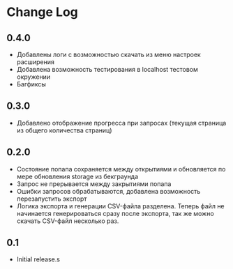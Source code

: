 # Change Log

## 0.4.0

- Добавлены логи с возможностью скачать из меню настроек расширения
- Добавлена возможность тестирования в localhost тестовом окружении
- Багфиксы

## 0.3.0

- Добавлено отображение прогресса при запросах (текущая страница из общего количества страниц)

## 0.2.0

- Состояние попапа сохраняется между открытиями и обновляется по мере обновления storage из бекграунда
- Запрос не прерывается между закрытиями попапа
- Ошибки запросов обрабатываются, добавлена возможность перезапустить экспорт
- Логика экспорта и генерации CSV-файла разделена. Теперь файл не начинается генерироваться сразу после экспорта, так же можно скачать CSV-файл несколько раз.

## 0.1

- Initial release.s
